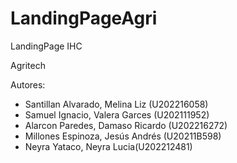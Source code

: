 # LandingPageAgri
LandingPage IHC

Agritech

Autores:
- Santillan Alvarado, Melina Liz (U202216058)
- Samuel Ignacio, Valera Garces (U202111952)
- Alarcon Paredes, Damaso Ricardo (U202216272)
- Millones Espinoza, Jesús Andrés (U20211B598)
- Neyra Yataco, Neyra Lucia(U202212481)
